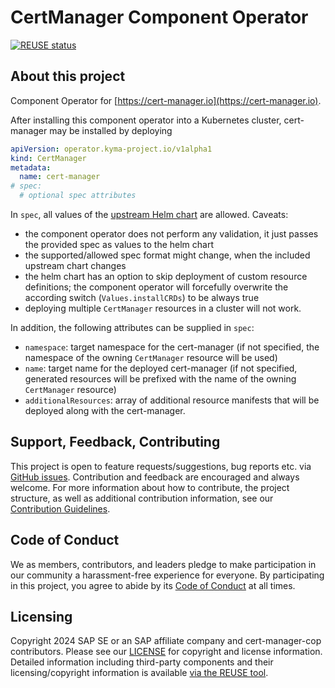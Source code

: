 # CertManager Component Operator

[![REUSE status](https://api.reuse.software/badge/github.com/zdenko-kovac/cert-manager-cop)](https://api.reuse.software/info/github.com/zdenko-kovac/cert-manager-cop)

## About this project

Component Operator for [https://cert-manager.io](https://cert-manager.io).

After installing this component operator into a Kubernetes cluster, cert-manager may be installed by deploying

```yaml
apiVersion: operator.kyma-project.io/v1alpha1
kind: CertManager
metadata:
  name: cert-manager
# spec:
  # optional spec attributes
```

In `spec`, all values of the [upstream Helm chart](https://github.com/cert-manager/cert-manager/tree/master/deploy/charts/cert-manager) are allowed. Caveats:
- the component operator does not perform any validation, it just passes the provided spec as values to the helm chart
- the supported/allowed spec format might change, when the included upstream chart changes
- the helm chart has an option to skip deployment of custom resource definitions; the component operator will forcefully overwrite the according switch (`Values.installCRDs`) to be always true
- deploying multiple `CertManager` resources in a cluster will not work.

In addition, the following attributes can be supplied in `spec`:
- `namespace`: target namespace for the cert-manager (if not specified, the namespace of the owning `CertManager` resource will be used)
- `name`: target name for the deployed cert-manager (if not specified, generated resources will be prefixed with the name of the owning `CertManager` resource)
- `additionalResources`: array of additional resource manifests that will be deployed along with the cert-manager.

## Support, Feedback, Contributing

This project is open to feature requests/suggestions, bug reports etc. via [GitHub issues](https://github.com/zdenko-kovac/cert-manager-cop/issues). Contribution and feedback are encouraged and always welcome. For more information about how to contribute, the project structure, as well as additional contribution information, see our [Contribution Guidelines](CONTRIBUTING.md).

## Code of Conduct

We as members, contributors, and leaders pledge to make participation in our community a harassment-free experience for everyone. By participating in this project, you agree to abide by its [Code of Conduct](https://github.com/SAP/.github/blob/main/CODE_OF_CONDUCT.md) at all times.

## Licensing

Copyright 2024 SAP SE or an SAP affiliate company and cert-manager-cop contributors. Please see our [LICENSE](LICENSE) for copyright and license information. Detailed information including third-party components and their licensing/copyright information is available [via the REUSE tool](https://api.reuse.software/info/github.com/zdenko-kovac/cert-manager-cop).
